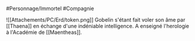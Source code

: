 #Personnage/Immortel
#Compagnie

![[Attachements/PC/Erd/token.png]]
Gobelin s'étant fait voler son âme par [[Thaena]] en échange d'une indéniable intelligence.
A enseigné l'herologie à l'Académie de [[Maentheas]].